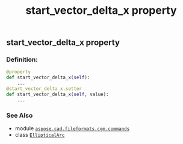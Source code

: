 ﻿---
title: start_vector_delta_x property
second_title: Aspose.CAD for Python via .NET API References
description: 
type: docs
weight: 130
url: /python-net/aspose.cad.fileformats.cgm.commands/ellipticalarc/start_vector_delta_x/
is_root: false
---

## start_vector_delta_x property

### Definition:
```python
@property
def start_vector_delta_x(self):
    ...
@start_vector_delta_x.setter
def start_vector_delta_x(self, value):
    ...
```

### See Also
* module [`aspose.cad.fileformats.cgm.commands`](../../)
* class [`EllipticalArc`](/cad/python-net/aspose.cad.fileformats.cgm.commands/ellipticalarc)
